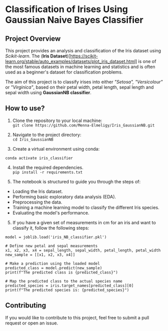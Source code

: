 # Classification of Irises Using Gaussian Naive Bayes Classifier  

## Project Overview
This project provides an analysis and classification of the Iris dataset using *Scikit-learn*. The (**Iris Dataset**)[https://scikit-learn.org/stable/auto_examples/datasets/plot_iris_dataset.html] is one of the most famous datasets in machine learning and statistics and is often used as a beginner's dataset for classification problems. 

The aim of this project is to classify irises into either _"Setosa", "Versicolour"_ or _"Virginica"_, based on their petal width, petal length, sepal length and sepal width using **GaussianNB classifier**.

## How to use?

1. Clone the repository to your local machine:  
`git clone https://github.com/Menna-Elmeligy/Iris_GaussianNB.git`  

2. Navigate to the project directory:  
`cd Iris_GaussianNB`  

3. Create a virtual environment using conda:  
```conda create --name iris_classifier python
conda activate iris_classifier
```

4. Install the required dependencies.  
`pip install -r requirements.txt`

5. The notebook is structured to guide you through the steps of:

* Loading the Iris dataset.
* Performing basic exploratory data analysis (EDA).
* Preprocessing the data.
* Training a machine learning model to classify the different Iris species.
* Evaluating the model's performance.

5. If you have a given set of measurements in cm for an iris and want to classify it, follow the following steps:
```# Load the model from the file
model = joblib.load('iris_NB_classifier.pkl')

# Define new petal and sepal measurements
x1, x2, x3, x4 = sepal_length, sepal_width, petal_length, petal_width
new_sample = [[x1, x2, x3, x4]]

# Make a prediction using the loaded model
predicted_class = model.predict(new_sample)
print(f"The predicted class is {predicted_class}")

# Map the predicted class to the actual species name
predicted_species = iris.target_names[predicted_class][0]
print(f"The predicted species is: {predicted_species}")
```
## Contributing
If you would like to contribute to this project, feel free to submit a pull request or open an issue.

